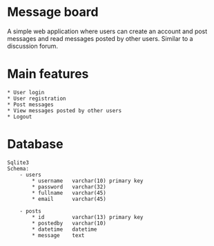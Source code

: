 # Message board

A simple web application where users can create an account and post messages and read messages posted by other users. Similar to a discussion forum.

# Main features
    * User login
    * User registration
    * Post messages
    * View messages posted by other users
    * Logout
    
# Database
    Sqlite3
    Schema:
        - users
            * username   varchar(10) primary key
            * password   varchar(32)
            * fullname   varchar(45)
            * email      varchar(45)
            
        - posts
            * id         varchar(13) primary key
            * postedby   varchar(10)
            * datetime   datetime
            * message    text